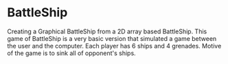 # BattleShip
Creating a Graphical BattleShip from a 2D array based BattleShip.
This game of BattleShip is a very basic version that simulated a game between the user and the computer.
Each player has 6 ships and 4 grenades. Motive of the game is to sink all of opponent's ships.
